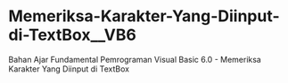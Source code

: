 # Memeriksa-Karakter-Yang-Diinput-di-TextBox__VB6
Bahan Ajar Fundamental Pemrograman Visual Basic 6.0 - Memeriksa Karakter Yang Diinput di TextBox
